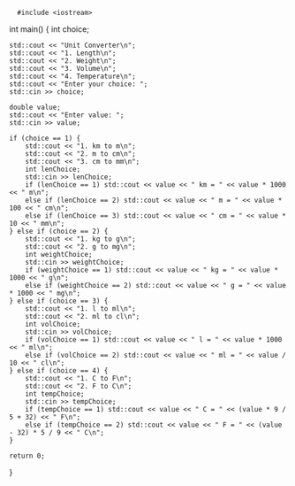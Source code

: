 
      #include <iostream>

int main() {
    int choice;

    std::cout << "Unit Converter\n";
    std::cout << "1. Length\n";
    std::cout << "2. Weight\n";
    std::cout << "3. Volume\n";
    std::cout << "4. Temperature\n";
    std::cout << "Enter your choice: ";
    std::cin >> choice;

    double value;
    std::cout << "Enter value: ";
    std::cin >> value;

    if (choice == 1) {
        std::cout << "1. km to m\n";
        std::cout << "2. m to cm\n";
        std::cout << "3. cm to mm\n";
        int lenChoice;
        std::cin >> lenChoice;
        if (lenChoice == 1) std::cout << value << " km = " << value * 1000 << " m\n";
        else if (lenChoice == 2) std::cout << value << " m = " << value * 100 << " cm\n";
        else if (lenChoice == 3) std::cout << value << " cm = " << value * 10 << " mm\n";
    } else if (choice == 2) {
        std::cout << "1. kg to g\n";
        std::cout << "2. g to mg\n";
        int weightChoice;
        std::cin >> weightChoice;
        if (weightChoice == 1) std::cout << value << " kg = " << value * 1000 << " g\n";
        else if (weightChoice == 2) std::cout << value << " g = " << value * 1000 << " mg\n";
    } else if (choice == 3) {
        std::cout << "1. l to ml\n";
        std::cout << "2. ml to cl\n";
        int volChoice;
        std::cin >> volChoice;
        if (volChoice == 1) std::cout << value << " l = " << value * 1000 << " ml\n";
        else if (volChoice == 2) std::cout << value << " ml = " << value / 10 << " cl\n";
    } else if (choice == 4) {
        std::cout << "1. C to F\n";
        std::cout << "2. F to C\n";
        int tempChoice;
        std::cin >> tempChoice;
        if (tempChoice == 1) std::cout << value << " C = " << (value * 9 / 5 + 32) << " F\n";
        else if (tempChoice == 2) std::cout << value << " F = " << (value - 32) * 5 / 9 << " C\n";
    }

    return 0;
}
